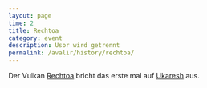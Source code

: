 ```yaml
---
layout: page
time: 2
title: Rechtoa
category: event
description: Usor wird getrennt
permalink: /avalir/history/rechtoa/
---
```


Der Vulkan [Rechtoa](../locations/rechtoa) bricht das erste mal auf [Ukaresh](../locations/ukaresh) aus.
